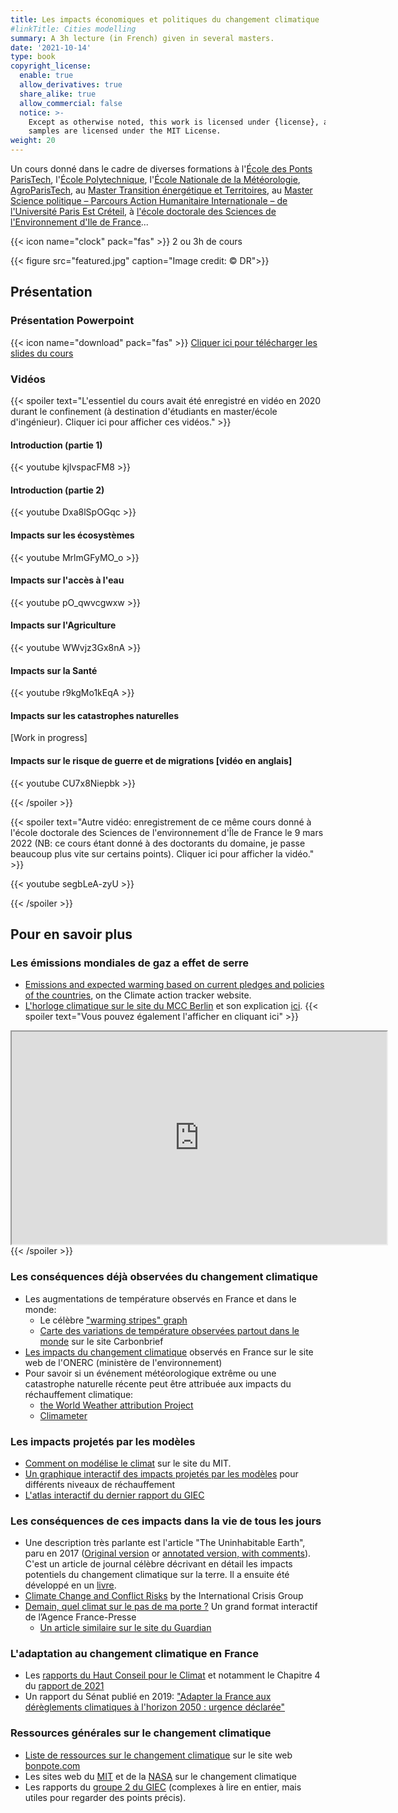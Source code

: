 ```yaml
---
title: Les impacts économiques et politiques du changement climatique
#linkTitle: Cities modelling
summary: A 3h lecture (in French) given in several masters.
date: '2021-10-14'
type: book
copyright_license:
  enable: true
  allow_derivatives: true
  share_alike: true
  allow_commercial: false
  notice: >-
    Except as otherwise noted, this work is licensed under {license}, and code
    samples are licensed under the MIT License.
weight: 20
---
```


Un cours donné dans le cadre de diverses formations à l'[École des Ponts ParisTech](https://www.ecoledesponts.fr), l'[École Polytechnique](https://www.polytechnique.edu/), l'[École Nationale de la Météorologie](http://www.enm-toulouse.fr), [AgroParisTech](http://www2.agroparistech.fr/), au [Master Transition énergétique et Territoires](https://www.ecoledesponts.fr/master-tet-transition-energetique-territoires), au [Master Science politique – Parcours Action Humanitaire Internationale – de l'Université Paris Est Créteil](https://masterhumanitaire.wordpress.com/), à [l'école doctorale des Sciences de l'Environnement d'Ile de France](http://ed129.sorbonne-universite.fr/fr/index.html)...

{{< icon name="clock" pack="fas" >}} 2 ou 3h de cours

{{< figure src="featured.jpg" caption="Image credit: © DR">}}

## Présentation

### Présentation Powerpoint
{{< icon name="download" pack="fas" >}} [Cliquer ici pour télécharger les slides du cours](https://www.dropbox.com/s/xmveztfma7xd36u/viguie%20cours%20impacts.pdf?dl=0)

### Vidéos
{{< spoiler text="L'essentiel du cours avait été enregistré en vidéo en 2020 durant le confinement (à destination d'étudiants en master/école d'ingénieur). Cliquer ici pour afficher ces vidéos." >}}

#### Introduction (partie 1)
{{< youtube kjlvspacFM8 >}} 


#### Introduction (partie 2)
{{< youtube Dxa8lSpOGqc >}} 

#### Impacts sur les écosystèmes

{{< youtube MrlmGFyMO_o >}} 

#### Impacts sur l'accès à l'eau

{{< youtube pO_qwvcgwxw >}} 

#### Impacts sur l'Agriculture
{{< youtube WWvjz3Gx8nA >}}

#### Impacts sur la Santé
{{< youtube r9kgMo1kEqA >}}

#### Impacts sur les catastrophes naturelles
[Work in progress]

#### Impacts sur le risque de guerre et de migrations [vidéo en anglais]
{{< youtube CU7x8Niepbk >}}



{{< /spoiler >}}

{{< spoiler text="Autre vidéo: enregistrement de ce même cours donné à l'école doctorale des Sciences de l'environnement d'Île de France le 9 mars 2022 (NB: ce cours étant donné à des doctorants du domaine, je passe beaucoup plus vite sur certains points). Cliquer ici pour afficher la vidéo." >}}

{{< youtube segbLeA-zyU >}}

{{< /spoiler >}}

## Pour en savoir plus

### Les émissions mondiales de gaz a effet de serre
- [Emissions and expected warming based on current pledges and policies of the countries](https://climateactiontracker.org/global/temperatures/), on the Climate action tracker website.
- [L'horloge climatique sur le site du MCC Berlin](https://www.mcc-berlin.net/fileadmin/data/clock/carbon_clock.htm) et son explication [ici](https://www.mcc-berlin.net/en/research/co2-budget.html).
{{< spoiler text="Vous pouvez également l'afficher en cliquant ici" >}}
<iframe src="https://www.mcc-berlin.net/fileadmin/data/clock/carbon_clock.htm?i=3267263" style="width:600px; height:340px;"></iframe>
{{< /spoiler >}}

### Les conséquences déjà observées du changement climatique
- Les augmentations de température observés en France et dans le monde:
  - Le célèbre ["warming stripes" graph](https://showyourstripes.info/)
  - [Carte des variations de température observées partout dans le monde](https://www.carbonbrief.org/mapped-how-every-part-of-the-world-has-warmed-and-could-continue-to-warm) sur le site Carbonbrief
- [Les impacts du changement climatique](https://www.ecologie.gouv.fr/sites/default/files/ONERC_Brochure_impacts_en_France_PDF_WEB.pdf) observés en France sur le site web de l'ONERC (ministère de l'environnement)
- Pour savoir si un événement météorologique extrême ou une catastrophe naturelle récente peut être attribuée aux impacts du réchauffement climatique:
  - [the World Weather attribution Project](https://www.worldweatherattribution.org/)
  - [Climameter](https://www.climameter.org/)  

### Les impacts projetés par les modèles
- [Comment on modélise le climat](https://climate.mit.edu/explainers/climate-models) sur le site du MIT.
- [Un graphique interactif des impacts projetés par les modèles](https://interactive.carbonbrief.org/impacts-climate-change-one-point-five-degrees-two-degrees/?utm_source=web&utm_campaign=Redirect#) pour différents niveaux de réchauffement
- [L'atlas interactif du dernier rapport du GIEC](https://interactive-atlas.ipcc.ch/)

### Les conséquences de ces impacts dans la vie de tous les jours
- Une description très parlante est l'article "The Uninhabitable Earth", paru en 2017 ([Original version](https://nymag.com/intelligencer/2017/07/climate-change-earth-too-hot-for-humans.html) or [annotated version, with comments](https://nymag.com/intelligencer/2017/07/climate-change-earth-too-hot-for-humans-annotated.html)). C'est un article de journal célèbre décrivant en détail les impacts potentiels du changement climatique sur la terre. Il a ensuite été développé en un [livre](https://www.theguardian.com/books/2019/feb/17/david-wallace-wells-uninhabitable-earth-review).
- [Climate Change and Conflict Risks](https://crisisgroup.github.io/about-foc/) by the International Crisis Group
- [Demain, quel climat sur le pas de ma porte ?](https://interactive.afp.com/features/Demain-quel-climat-sur-le-pas-de-ma-porte_621/) Un grand format interactif de l’Agence France-Presse
  - [Un article similaire sur le site du Guardian](https://www.theguardian.com/environment/ng-interactive/2021/oct/14/climate-change-happening-now-stats-graphs-maps-cop26)

### L'adaptation au changement climatique en France
- Les [rapports du Haut Conseil pour le Climat](https://www.hautconseilclimat.fr/publications/) et notamment le Chapitre 4 du [rapport de 2021](https://www.hautconseilclimat.fr/publications/rapport-annuel-2021-renforcer-lattenuation-engager-ladaptation/)
- Un rapport du Sénat publié en 2019: ["Adapter la France aux dérèglements climatiques à l'horizon 2050 : urgence déclarée"](https://www.senat.fr/notice-rapport/2018/r18-511-notice.html)

### Ressources générales sur le changement climatique
- [Liste de ressources sur le changement climatique](https://bonpote.com/les-meilleures-sources-sur-lenvironnement-et-le-climat-tous-niveaux-confondus/) sur le site web [bonpote.com](https://bonpote.com/)
- Les sites web du [MIT](https://climate.mit.edu/) et de la [NASA](https://climate.nasa.gov/) sur le changement climatique
- Les rapports du [groupe 2 du GIEC](https://www.ipcc.ch/working-group/wg2/) (complexes à lire en entier, mais utiles pour regarder des points précis).
